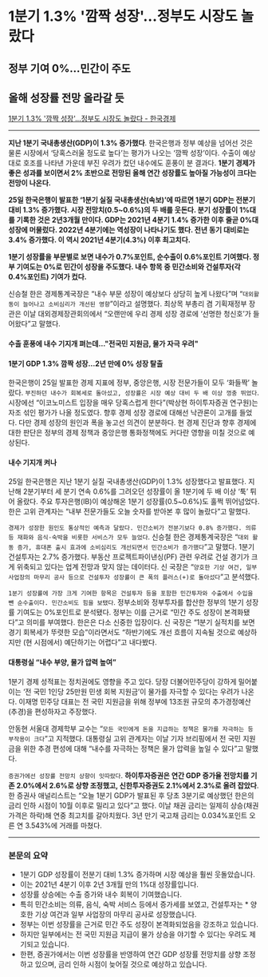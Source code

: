 # 1분기 1.3% '깜짝 성장'…정부도 시장도 놀랐다
## 정부 기여 0%…민간이 주도
## 올해 성장률 전망 올라갈 듯
[1분기 1.3% '깜짝 성장'…정부도 시장도 놀랐다 - 한국경제](https://n.news.naver.com/article/newspaper/015/0004977364?date=20240426)

---

**지난 1분기 국내총생산(GDP)이 1.3% 증가했다**. 한국은행과 정부 예상을 넘어선 것은 물론 시장에서 ‘당혹스러울 정도로 높다’는 평가가 나오는 ‘깜짝 성장’이다. 수출이 예상대로 호조를 나타낸 가운데 부진 우려가 컸던 내수에도 훈풍이 분 결과다. **1분기 경제가 좋은 성과를 보이면서 2% 초반으로 전망된 올해 연간 성장률도 높아질 가능성이 크다는 전망이 나온다.**

**25일 한국은행이 발표한 ‘1분기 실질 국내총생산(속보)’에 따르면 1분기 GDP는 전분기 대비 1.3% 증가했다. 시장 전망치(0.5~0.6%)의 두 배를 웃돈다. 분기 성장률이 1%대를 기록한 것은 2년3개월 만이다. GDP는 2021년 4분기 1.4% 증가한 이후 줄곧 0%대 성장에 머물렀다. 2022년 4분기에는 역성장이 나타나기도 했다. 전년 동기 대비로는 3.4% 증가했다. 이 역시 2021년 4분기(4.3%) 이후 최고치다.**

**1분기 성장률을 부문별로 보면 내수가 0.7%포인트, 순수출이 0.6%포인트 기여했다. 정부 기여도는 0%로 민간이 성장을 주도했다. 내수 항목 중 민간소비와 건설투자(각 0.4%포인트) 기여가 컸다.**

신승철 한은 경제통계국장은 “내수 부문 성장이 예상보다 상당히 높게 나왔다”며 “`대외활동이 늘어나고 소비심리가 개선된 영향`”이라고 설명했다. 최상목 부총리 겸 기획재정부 장관은 이날 대외경제장관회의에서 “오랜만에 우리 경제 성장 경로에 ‘선명한 청신호’가 들어왔다”고 말했다.

#### 수출 훈풍에 내수 기지개 펴는데…"전국민 지원금, 물가 자극 우려"
#### 1분기 GDP 1.3% 깜짝 성장…2년 만에 0% 성장 탈출

한국은행이 25일 발표한 경제 지표에 정부, 중앙은행, 시장 전문가들이 모두 ‘화들짝’ 놀랐다. `부진하던 내수가 회복세로 돌아섰고, 성장률은 시장 예상 대비 두 배 이상 껑충 뛰었다`. 시장에선 “이코노미스트 입장을 매우 당혹스럽게 한다”(박상현 하이투자증권 연구원)는 자조 섞인 평가가 나올 정도였다. 향후 경제 성장 경로에 대해선 낙관론이 고개를 들었다. 다만 경제 성장의 원인과 폭을 놓고선 의견이 분분하다. 현 경제 진단과 향후 경제에 대한 판단은 정부의 경제 정책과 중앙은행 통화정책에도 커다란 영향을 미칠 것으로 예상된다.

#### 내수 기지개 켜나

25일 한국은행은 지난 1분기 실질 국내총생산(GDP)이 1.3% 성장했다고 발표했다. 지난해 2분기부터 세 분기 연속 0.6%를 그려오던 성장률이 올 1분기에 두 배 이상 ‘툭’ 튀어 올랐다. 주요 투자은행(IB)이 예상해온 1분기 성장률(0.5~0.6%)도 훌쩍 뛰어넘었다. 한은 고위 관계자는 “내부 전문가들도 오늘 숫자를 받아본 후 많이 놀랐다”고 말했다.

`경제가 성장한 원인도 통상적인 예측과 달랐다. 민간소비가 전분기보다 0.8% 증가했다. 의류 등 재화와 음식·숙박을 비롯한 서비스가 모두 늘었다`. 신승철 한은 경제통계국장은 “`대외 활동 증가, 휴대폰 출시 효과에 소비심리도 개선되면서 민간소비가 증가했다`”고 말했다. 1분기 건설투자는 2.7% 증가했다. 부동산 프로젝트파이낸싱(PF) 관련 우려로 건설 경기가 크게 위축되고 있다는 업계 전망과 맞지 않는 데이터다. 신 국장은 “`양호한 기상 여건, 일부 사업장의 마무리 공사 등으로 건설투자 성장률이 큰 폭의 플러스(+)로 돌아섰다`”고 분석했다.

`1분기 성장률에 가장 크게 기여한 항목은 건설투자 등을 포함한 민간투자와 수출에서 수입을 뺀 순수출이다. 민간소비도 힘을 보탰다`. 정부소비와 정부투자를 합산한 정부의 1분기 성장률 기여도는 0%포인트로 분석됐다. 정부는 이를 근거로 “민간 주도 성장이 본격화됐다”고 의미를 부여했다. 한은은 다소 신중한 입장이다. 신 국장은 “1분기 실적치를 보면 경기 회복세가 뚜렷한 모습”이라면서도 “하반기에도 개선 흐름이 지속될 것으로 예상하지만 (현 시점에서) 예단하기는 어렵다”고 내다봤다.

#### 대통령실 “내수 부양, 물가 압력 높여”

1분기 경제 성적표는 정치권에도 영향을 주고 있다. 당장 더불어민주당이 강하게 밀어붙이는 ‘전 국민 1인당 25만원 민생 회복 지원금’이 물가를 자극할 수 있다는 우려가 나온다. 이재명 민주당 대표는 전 국민 지원금을 위해 정부에 13조원 규모의 추가경정예산(추경)을 편성하자고 주장했다.

안동현 서울대 경제학부 교수는 “`모든 국민에게 돈을 지급하는 정책은 물가를 자극하는 등 부작용이 크다`”고 지적했다. 대통령실 고위 관계자는 이날 기자 브리핑에서 전 국민 지원금을 위한 추경 편성에 대해 “내수를 자극하는 정책은 물가 압력을 높일 수 있다”고 말했다.

`증권가에선 성장률 전망치 상향이 잇따랐다`. **하이투자증권은 연간 GDP 증가율 전망치를 기존 2.0%에서 2.6%로 상향 조정했고, 신한투자증권도 2.1%에서 2.3%로 올려 잡았다**. 한 증권사 애널리스트는 “오늘 1분기 GDP가 발표된 후 당초 3분기로 예상했던 한은의 금리 인하 시점이 10월 이후로 밀리고 있다”고 했다. 이날 채권 금리는 일제히 상승(채권 가격은 하락)해 연중 최고치를 갈아치웠다. 3년 만기 국고채 금리는 0.034%포인트 오른 연 3.543%에 거래를 마쳤다.

---

### 본문의 요약

* 1분기 GDP 성장률이 전분기 대비 1.3% 증가하며 시장 예상을 훨씬 웃돌았습니다.
* 이는 2021년 4분기 이후 2년 3개월 만의 1%대 성장률입니다.
* 성장률 상승에는 수출 증가와 내수 회복이 기여했습니다.
* 특히 민간소비는 의류, 음식, 숙박 서비스 등에서 증가세를 보였고, 건설투자는 * 양호한 기상 여건과 일부 사업장의 마무리 공사로 성장했습니다.
* 정부는 이번 성장률을 근거로 민간 주도 성장이 본격화되었음을 강조하고 있습니다.
* 하지만 일부에서는 전 국민 지원금 지급이 물가 상승을 야기할 수 있다는 우려도 제기되고 있습니다.
* 한편, 증권가에서는 이번 성장률을 반영하여 연간 GDP 성장률 전망치를 상향 조정하고 있으며, 금리 인하 시점이 늦어질 것으로 예상하고 있습니다.



